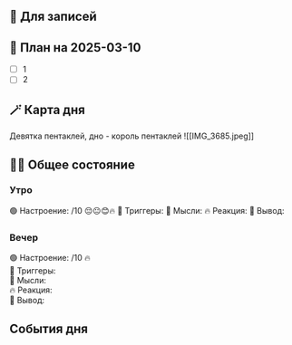 ## 📒 Для записей



## 📝 План на 2025-03-10 

- [ ] 1
- [ ] 2

## 🪄 Карта дня

Девятка пентаклей, дно - король пентаклей
![[IMG_3685.jpeg]]
## 🧘‍♂️ Общее состояние

### Утро

🟢 Настроение: /10 😔😐😊🔥
📍 Триггеры: 
💭 Мысли: 
🔥 Реакция: 
🎯 Вывод: 

### Вечер

🟢 Настроение: /10 🔥  
📍 Триггеры:   
💭 Мысли:  
🔥 Реакция:  
🎯 Вывод:

## События дня